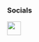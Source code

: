 

### Socials
 <a href="https://www.linkedin.com/in/danielgdiaz/" target="_blank" rel="noreferrer"><img src="https://raw.githubusercontent.com/danielcranney/readme-generator/main/public/icons/socials/linkedin.svg" width="32" height="32" /></a></p>








 
 
